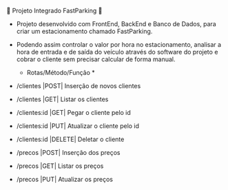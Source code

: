 🚀 Projeto Integrado FastParking 🚀

* Projeto desenvolvido com FrontEnd, BackEnd e Banco de Dados, para criar um estacionamento chamado FastParking.
* Podendo assim controlar o valor por hora no estacionamento, analisar a hora de entrada e de saída do veículo através do software do projeto e cobrar o cliente sem precisar calcular de forma manual.


  * Rotas/Método/Função *
* /clientes	|POST|	Inserção de novos clientes
* /clientes	|GET|	Listar os clientes
* /clientes:id	|GET|	Pegar o cliente pelo id
* /clientes:id	|PUT|	Atualizar o cliente pelo id
* /clientes:id	|DELETE|	Deletar o cliente
* /precos	|POST|	Inserção dos preços
* /precos	|GET|	Listar os preços
* /precos	|PUT|	Atualizar os preços
